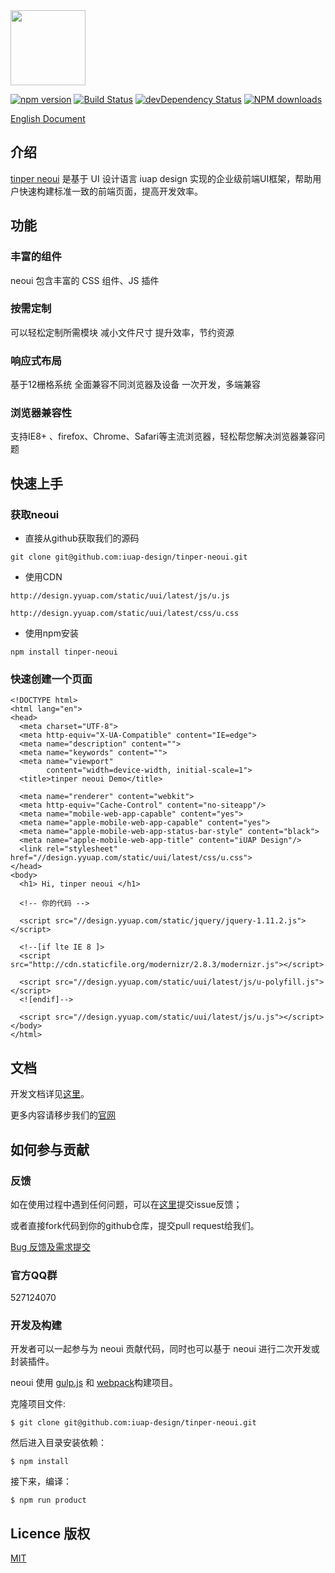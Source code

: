 <img src="http://tinper.org/assets/images/neouik.png" width="120" style="max-width:100%;"/>


[![npm version](https://img.shields.io/npm/v/tinper-neoui.svg)](https://www.npmjs.com/package/tinper-neoui)
[![Build Status](https://img.shields.io/travis/iuap-design/neoui/master.svg)](https://travis-ci.org/iuap-design/neoui)
[![devDependency Status](https://img.shields.io/david/dev/iuap-design/tinper-neoui.svg)](https://david-dm.org/iuap-design/tinper-neoui#info=devDependencies)
[![NPM downloads](http://img.shields.io/npm/dm/tinper-neoui.svg?style=flat)](https://npmjs.org/package/tinper-neoui)


[English Document](./README.md)
##  介绍
[tinper neoui](http://tinper.org/dist/neoui/index.html) 是基于 UI 设计语言 iuap design 实现的企业级前端UI框架，帮助用户快速构建标准一致的前端页面，提高开发效率。

## 功能


### 丰富的组件

neoui 包含丰富的 CSS 组件、JS 插件

### 按需定制

可以轻松定制所需模块 减小文件尺寸 提升效率，节约资源

### 响应式布局

基于12栅格系统 全面兼容不同浏览器及设备 一次开发，多端兼容

### 浏览器兼容性

支持IE8+ 、firefox、Chrome、Safari等主流浏览器，轻松帮您解决浏览器兼容问题 

## 快速上手

### 获取neoui

- 直接从github获取我们的源码
```
git clone git@github.com:iuap-design/tinper-neoui.git
```

- 使用CDN
```
http://design.yyuap.com/static/uui/latest/js/u.js

http://design.yyuap.com/static/uui/latest/css/u.css
```
- 使用npm安装

```
npm install tinper-neoui
```


### 快速创建一个页面

```
<!DOCTYPE html>
<html lang="en">
<head>
  <meta charset="UTF-8">
  <meta http-equiv="X-UA-Compatible" content="IE=edge">
  <meta name="description" content="">
  <meta name="keywords" content="">
  <meta name="viewport"
        content="width=device-width, initial-scale=1">
  <title>tinper neoui Demo</title>

  <meta name="renderer" content="webkit">
  <meta http-equiv="Cache-Control" content="no-siteapp"/>
  <meta name="mobile-web-app-capable" content="yes">
  <meta name="apple-mobile-web-app-capable" content="yes">
  <meta name="apple-mobile-web-app-status-bar-style" content="black">
  <meta name="apple-mobile-web-app-title" content="iUAP Design"/>
  <link rel="stylesheet" href="//design.yyuap.com/static/uui/latest/css/u.css">
</head>
<body>
  <h1> Hi, tinper neoui </h1>

  <!-- 你的代码 -->

  <script src="//design.yyuap.com/static/jquery/jquery-1.11.2.js"></script>
	
  <!--[if lte IE 8 ]>
  <script src="http://cdn.staticfile.org/modernizr/2.8.3/modernizr.js"></script>

  <script src="//design.yyuap.com/static/uui/latest/js/u-polyfill.js"></script>
  <![endif]-->
	
  <script src="//design.yyuap.com/static/uui/latest/js/u.js"></script>
</body>
</html>
```
## 文档

开发文档详见[这里](http://tinper.org/dist/neoui/global/README.html)。

更多内容请移步我们的[官网](http://tinper.org)

## 如何参与贡献


### 反馈
如在使用过程中遇到任何问题，可以在[这里](https://github.com/iuap-design/tinper-neoui/issues)提交issue反馈；

或者直接fork代码到你的github仓库，提交pull request给我们。


[Bug 反馈及需求提交](CONTRIBUTING.md)

### 官方QQ群

527124070

### 开发及构建

开发者可以一起参与为 neoui 贡献代码，同时也可以基于 neoui 进行二次开发或封装插件。


neoui 使用 [gulp.js](http://gulpjs.com/) 和 [webpack](https://webpack.github.io/)构建项目。

克隆项目文件:

```
$ git clone git@github.com:iuap-design/tinper-neoui.git
```

然后进入目录安装依赖：

```
$ npm install
```

接下来，编译：

```
$ npm run product
```

## Licence 版权

[MIT](./LICENSE)

